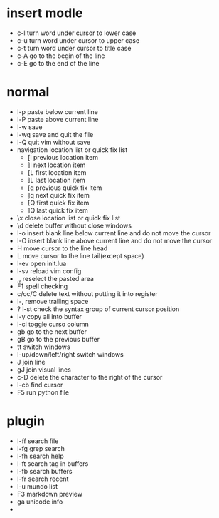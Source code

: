 # insert modle

- c-l turn word under cursor to lower case
- c-u turn word under cursor to upper case
- c-t turn word under cursor to title case
- c-A go to the begin of the line
- c-E go to the end of the line


# normal
- l-p paste below current line
- l-P paste above current line
- l-w save
- l-wq save and quit the file
- l-Q quit vim without save
- navigation location list or quick fix list
  - [l previous location item
  - ]l next location item
  - [L first location item
  - ]L last location item
  - [q previous quick fix item
  - ]q next quick fix item
  - [Q first quick fix item
  - ]Q last quick fix item
- \x close location list or quick fix list
- \\d delete buffer without close windows
- l-o insert blank line below current line and do not move the cursor
- l-O insert blank line above current line and do not move the cursor
- H move cursor to the line head
- L move cursor to the line tail(except space)
- l-ev open init.lua
- l-sv reload vim config
- ,, reselect the pasted area
- F1 spell checking
- c/cc/C delete text without putting it into register
- l-, remove trailing space
- ? l-st check the syntax group of current cursor position
- l-y copy all into buffer
- l-cl toggle curso column
- gb go to the next buffer
- gB go to the previous buffer
- tt switch windows
- l-up/down/left/right switch windows
- J join line
- gJ join visual lines
- c-D delete the character to the right of the cursor
- l-cb find cursor
- F5 run python file

# plugin
- l-ff search file
- l-fg grep search
- l-fh search help
- l-ft search tag in buffers
- l-fb search buffers
- l-fr search recent
- l-u mundo list
- F3 markdown preview
- ga unicode info
- 

